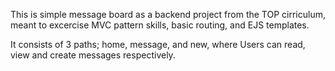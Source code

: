This is simple message board as a backend project from the TOP cirriculum, meant to excercise MVC pattern skills, basic routing, and EJS templates.

It consists of 3 paths; home, message, and new, where Users can read, view and create messages respectively.
